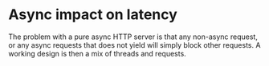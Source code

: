 # Async impact on latency

The problem with a pure async HTTP server is that any non-async request, or any
async requests that does not yield will simply block other requests. A working
design is then a mix of threads and requests.
